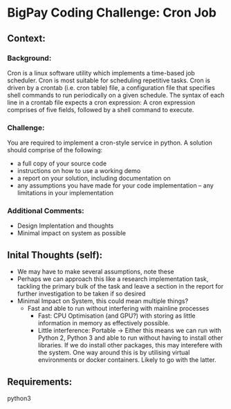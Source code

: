# BigPay Coding Challenge: Cron Job

## Context:

### Background:
Cron is a linux software utility which implements a time-based job scheduler. Cron is most suitable for scheduling repetitive tasks. 
Cron is driven by a crontab (i.e. cron table) file, a configuration file that specifies shell commands to run periodically on a given schedule. 
The syntax of each line in a crontab file expects a cron expression: A cron expression comprises of five fields, followed by a shell command to execute. 

### Challenge:
You are required to implement a cron-style service in python. 
A solution should comprise of the following: <br>
-   a full copy of your source code 
-   instructions on how to use a working demo 
-   a report on your solution, including documentation on 
-   any assumptions you have made for your code implementation – any limitations in your implementation 

### Additional Comments:
-  Design Implentation and thoughts
-  Minimal impact on system as possible

## Inital Thoughts (self):

-  We may have to make several assumptions, note these
-  Perhaps we can approach this like a research implementation task, tackling the primary bulk of the task
and leave a section in the report for further investigation to be taken if so desired
-  Minimal Impact on System, this could mean multiple things?
    -  Fast and able to run without interfering with mainline processes
        - Fast: CPU Optimisation (and GPU?) with storing as little information in memory as effectively possible.
        - Little interference: Portable -> Either this means we can run with Python 2, Python 3 and able to run without
        having to install other libraries. If we do install other packages, this may interefere with the system. One
        way around this is by utilising virtual environments or docker containers. Likely to go with the latter.

## Requirements:
python3
